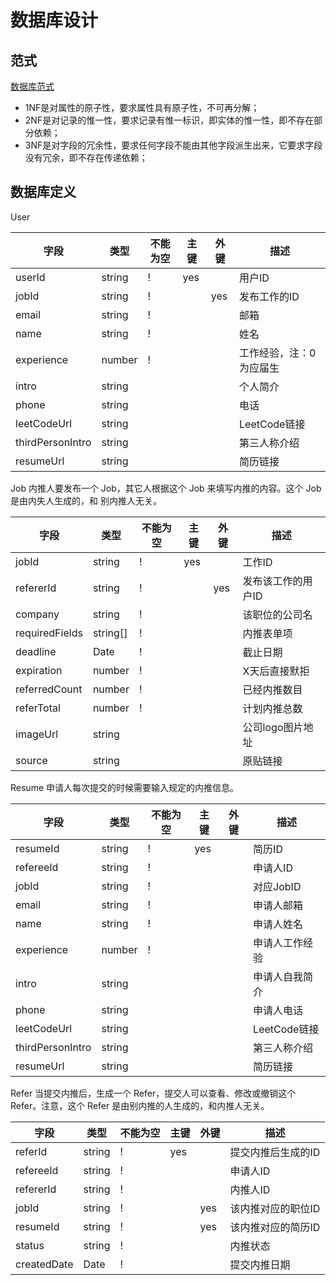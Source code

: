 # 数据库设计

## 范式
[数据库范式](https://segmentfault.com/a/1190000013695030)

* 1NF是对属性的原子性，要求属性具有原子性，不可再分解；
* 2NF是对记录的惟一性，要求记录有惟一标识，即实体的惟一性，即不存在部分依赖；
* 3NF是对字段的冗余性，要求任何字段不能由其他字段派生出来，它要求字段没有冗余，即不存在传递依赖；

## 数据库定义

User

| 字段             | 类型   | 不能为空 | 主键 | 外键 | 描述                    |
|------------------|--------|----------|------|------|-------------------------|
| userId           | string | !      | yes  |      | 用户ID                  |
| jobId            | string | !      |      | yes  | 发布工作的ID            |
| email            | string | !      |      |      | 邮箱                    |
| name             | string | !      |      |      | 姓名                    |
| experience       | number | !      |      |      | 工作经验，注：0为应届生 |
| intro            | string |          |      |      | 个人简介                |
| phone            | string |          |      |      | 电话                    |
| leetCodeUrl      | string |          |      |      | LeetCode链接            |
| thirdPersonIntro | string |          |      |      | 第三人称介绍            |
| resumeUrl        | string |          |      |      | 简历链接                |

Job
内推人要发布一个 Job，其它人根据这个 Job 来填写内推的内容。这个 Job 是由内失人生成的，和
别内推人无关。

| 字段           | 类型     | 不能为空 | 主键 | 外键 | 描述               |
|----------------|----------|----------|------|------|--------------------|
| jobId          | string   | !        | yes  |      | 工作ID             |
| refererId         | string   | !        |      | yes  | 发布该工作的用户ID |
| company        | string   | !        |      |      | 该职位的公司名     |
| requiredFields | string[] | !        |      |      | 内推表单项         |
| deadline       | Date     | !        |      |      | 截止日期           |
| expiration     | number   | !        |      |      | X天后直接默拒      |
| referredCount  | number   | !        |      |      | 已经内推数目       |
| referTotal     | number   | !        |      |      | 计划内推总数       |
| imageUrl       | string   |          |      |      | 公司logo图片地址   |
| source         | string   |          |      |      | 原贴链接           |

Resume
申请人每次提交的时候需要输入规定的内推信息。

| 字段             | 类型   | 不能为空 | 主键 | 外键 | 描述           |
|------------------|--------|----------|------|------|----------------|
| resumeId         | string | !        | yes  |      | 简历ID         |
| refereeId           | string | !        |      |      | 申请人ID       |
| jobId            | string | !        |      |      | 对应JobID      |
| email            | string | !        |      |      | 申请人邮箱     |
| name             | string | !        |      |      | 申请人姓名     |
| experience       | number | !        |      |      | 申请人工作经验 |
| intro            | string |          |      |      | 申请人自我简介 |
| phone            | string |          |      |      | 申请人电话     |
| leetCodeUrl      | string |          |      |      | LeetCode链接   |
| thirdPersonIntro | string |          |      |      | 第三人称介绍   |
| resumeUrl        | string |          |      |      | 简历链接       |

Refer
当提交内推后，生成一个 Refer，提交人可以查看、修改或撤销这个 Refer。注意，这个 Refer 
是由别内推的人生成的，和内推人无关。

| 字段        | 类型   | 不能为空 | 主键 | 外键 | 描述               |
|-------------|--------|----------|------|------|--------------------|
| referId     | string | !        | yes  |      | 提交内推后生成的ID |
| refereeId           | string | !        |      |      | 申请人ID       |
| refererId           | string | !        |      |      | 内推人ID       |
| jobId       | string | !        |      | yes  | 该内推对应的职位ID |
| resumeId       | string | !        |      | yes  | 该内推对应的简历ID |
| status      | string | !        |      |      | 内推状态           |
| createdDate | Date   | !        |      |      | 提交内推日期       |

